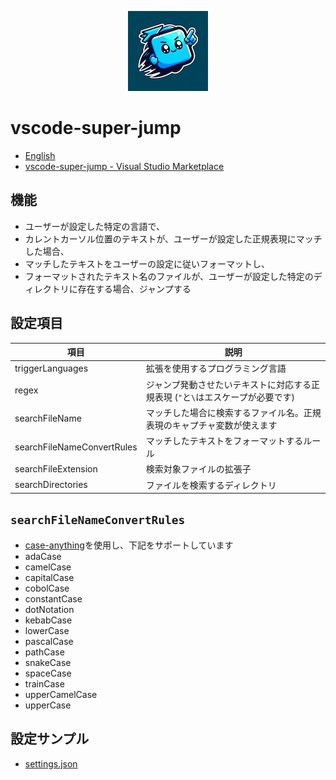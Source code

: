<p align="center"><img src="https://raw.githubusercontent.com/yuki777/vscode-super-jump/main/icon.png" alt="icon"></p>

# vscode-super-jump
- [English](https://github.com/yuki777/vscode-super-jump/blob/main/README.md)
- [vscode-super-jump - Visual Studio Marketplace](https://marketplace.visualstudio.com/items?itemName=YukiAdachi.vscode-super-jump)

## 機能
- ユーザーが設定した特定の言語で、
- カレントカーソル位置のテキストが、ユーザーが設定した正規表現にマッチした場合、
- マッチしたテキストをユーザーの設定に従いフォーマットし、
- フォーマットされたテキスト名のファイルが、ユーザーが設定した特定のディレクトリに存在する場合、ジャンプする

## 設定項目

| 項目                        | 説明                                                                                |
|-----------------------------|-------------------------------------------------------------------------------------|
| triggerLanguages            | 拡張を使用するプログラミング言語                                                    |
| regex                       | ジャンプ発動させたいテキストに対応する正規表現 (`"`と`\`はエスケープが必要です)     |
| searchFileName              | マッチした場合に検索するファイル名。正規表現のキャプチャ変数が使えます              |
| searchFileNameConvertRules  | マッチしたテキストをフォーマットするルール                                          |
| searchFileExtension         | 検索対象ファイルの拡張子                                                            |
| searchDirectories           | ファイルを検索するディレクトリ                                                      |

## `searchFileNameConvertRules`
- [case-anything](https://www.npmjs.com/package/case-anything)を使用し、下記をサポートしています
- adaCase
- camelCase
- capitalCase
- cobolCase
- constantCase
- dotNotation
- kebabCase
- lowerCase
- pascalCase
- pathCase
- snakeCase
- spaceCase
- trainCase
- upperCamelCase
- upperCase

## 設定サンプル
- [settings.json](https://github.com/yuki777/vscode-super-jump/wiki/settings.json)
